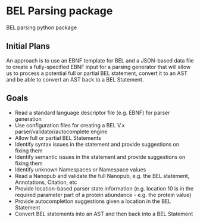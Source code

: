 # BEL Parsing package

BEL parsing python package

## Initial Plans

An approach is to use an EBNF template for BEL and a JSON-based data file to create a fully-specified EBNF input for a parsing generator that will allow us to process a potential full or partial BEL statement, convert it to an AST and be able to convert an AST back to a BEL Statement.

## Goals

* Read a standard language descriptor file (e.g. EBNF) for parser generation
* Use configuration files for creating a BEL V.x parser/validator/autocomplete engine
* Allow full or partial BEL Statements
* Identify syntax issues in the statement and provide suggestions on fixing them
* Identify semantic issues in the statement and provide suggestions on fixing them
* Identify unknown Namespaces or Namespace values
* Read a Nanopub and validate the full Nanopub, e.g. the BEL statement, Annotations, Citation, etc
* Provide location-based parser state information (e.g. location 10 is in the required parameter part of a protein abundance - e.g. the protein value)
* Provide autocompletion suggestions given a location in the BEL Statement
* Convert BEL statements into an AST and then back into a BEL Statement
